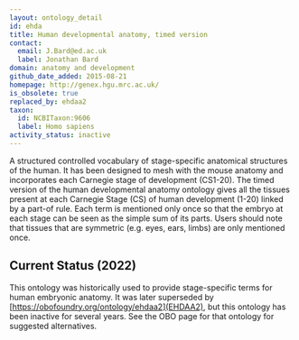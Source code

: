 ```yaml
---
layout: ontology_detail
id: ehda
title: Human developmental anatomy, timed version
contact:
  email: J.Bard@ed.ac.uk
  label: Jonathan Bard
domain: anatomy and development
github_date_added: 2015-08-21
homepage: http://genex.hgu.mrc.ac.uk/
is_obsolete: true
replaced_by: ehdaa2
taxon:
  id: NCBITaxon:9606
  label: Homo sapiens
activity_status: inactive
---
```


A structured controlled vocabulary of stage-specific anatomical structures of the human. It has been designed to mesh with the mouse anatomy and incorporates each Carnegie stage of development (CS1-20). The timed version of the human developmental anatomy ontology gives all the tissues present at each Carnegie Stage (CS) of human development (1-20) linked by a part-of rule. Each term is mentioned only once so that the embryo at each stage can be seen as the simple sum of its parts. Users should note that tissues that are symmetric (e.g. eyes, ears, limbs) are only mentioned once.

## Current Status (2022)

This ontology was historically used to provide stage-specific terms for human embryonic anatomy. It was later superseded by [https://obofoundry.org/ontology/ehdaa2](EHDAA2), but this ontology has been inactive for several years. See the OBO page for that ontology for suggested alternatives.
